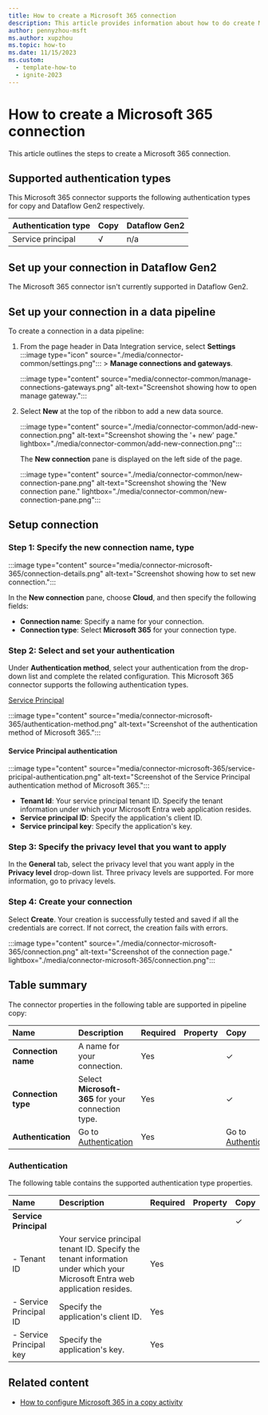 ```yaml
---
title: How to create a Microsoft 365 connection
description: This article provides information about how to do create Microsoft 365 connection in [!INCLUDE [product-name](../includes/product-name.md)].
author: pennyzhou-msft
ms.author: xupzhou
ms.topic: how-to
ms.date: 11/15/2023
ms.custom:
  - template-how-to
  - ignite-2023
---
```


# How to create a Microsoft 365 connection

This article outlines the steps to create a Microsoft 365 connection.

## Supported authentication types

This Microsoft 365 connector supports the following authentication types for copy and Dataflow Gen2 respectively.  

|Authentication type |Copy |Dataflow Gen2 |
|:---|:---|:---|
|Service principal| √| n/a|

## Set up your connection in Dataflow Gen2

The Microsoft 365 connector isn't currently supported in Dataflow Gen2.

## Set up your connection in a data pipeline

To create a connection in a data pipeline:

1. From the page header in Data Integration service, select **Settings** :::image type="icon" source="./media/connector-common/settings.png"::: > **Manage connections and gateways**.

   :::image type="content" source="media/connector-common/manage-connections-gateways.png" alt-text="Screenshot showing how to open manage gateway.":::

2. Select **New** at the top of the ribbon to add a new data source.

   :::image type="content" source="./media/connector-common/add-new-connection.png" alt-text="Screenshot showing the '+ new' page." lightbox="./media/connector-common/add-new-connection.png":::

   The **New connection** pane is displayed on the left side of the page.

    :::image type="content" source="./media/connector-common/new-connection-pane.png" alt-text="Screenshot showing the 'New connection pane." lightbox="./media/connector-common/new-connection-pane.png":::

## Setup connection

### Step 1: Specify the new connection name, type

   :::image type="content" source="media/connector-microsoft-365/connection-details.png" alt-text="Screenshot showing how to set new connection.":::

In the **New connection** pane, choose **Cloud**, and then specify the following fields:

- **Connection name**: Specify a name for your connection.
- **Connection type**: Select **Microsoft 365** for your connection type.

### Step 2:  Select and set your authentication

Under **Authentication method**, select your authentication from the drop-down list and complete the related configuration. This Microsoft 365 connector supports the following authentication types.

[Service Principal](#service-principal-authentication)

:::image type="content" source="media/connector-microsoft-365/authentication-method.png" alt-text="Screenshot of the authentication method of Microsoft 365.":::

#### Service Principal authentication

:::image type="content" source="media/connector-microsoft-365/service-pricipal-authentication.png" alt-text="Screenshot of the Service Principal authentication method of Microsoft 365.":::

- **Tenant Id**: Your service principal tenant ID. Specify the tenant information under which your Microsoft Entra web application resides.
- **Service principal ID**: Specify the application's client ID.
- **Service principal key**: Specify the application's key.

### Step 3: Specify the privacy level that you want to apply

In the **General** tab, select the privacy level that you want apply in the **Privacy level** drop-down list. Three privacy levels are supported. For more information, go to privacy levels.

### Step 4: Create your connection

Select **Create**. Your creation is successfully tested and saved if all the credentials are correct. If not correct, the creation fails with errors.

:::image type="content" source="./media/connector-microsoft-365/connection.png" alt-text="Screenshot of the connection page." lightbox="./media/connector-microsoft-365/connection.png":::

## Table summary

The connector properties in the following table are supported in pipeline copy:

|Name|Description|Required|Property|Copy|
|:---|:---|:---|:---|:---|
|**Connection name**|A name for your connection.|Yes||✓|
|**Connection type**|Select **Microsoft-365** for your connection type.|Yes||✓|
|**Authentication**|Go to [Authentication](#authentication) |Yes||Go to [Authentication](#authentication)|

### Authentication

The following table contains the supported authentication type properties.

|Name|Description|Required|Property|Copy|
|:---|:---|:---|:---|:---|
|**Service Principal**||||✓|
|- Tenant ID|Your service principal tenant ID. Specify the tenant information under which your Microsoft Entra web application resides.|Yes |||
|- Service Principal ID|Specify the application's client ID.|Yes |||
|- Service Principal key|Specify the application's key.|Yes |||

## Related content

- [How to configure Microsoft 365 in a copy activity](connector-microsoft-365-copy-activity.md)
